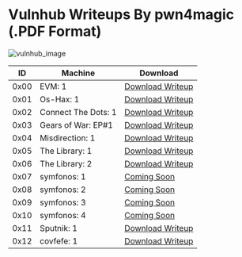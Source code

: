 # Vulnhub Writeups By pwn4magic (.PDF Format)

![vulnhub_image](https://miro.medium.com/max/790/1*3cWQAzxwQovMO3E6bR3xQA.png)

ID | Machine | Download
---- | ---- | ----
0x00 | EVM: 1 | [Download Writeup](#)
0x01 | Os-Hax: 1 | [Download Writeup](#)
0x02 | Connect The Dots: 1 | [Download Writeup](#)
0x03 | Gears of War: EP#1 | [Download Writeup](#)
0x04 | Misdirection: 1 | [Download Writeup](#)
0x05 | The Library: 1 | [Download Writeup](#)
0x06 | The Library: 2 | [Download Writeup](#)
0x07 | symfonos: 1 | [Coming Soon](#)
0x08 | symfonos: 2 | [Coming Soon](#)
0x09 | symfonos: 3 | [Coming Soon](#)
0x10 | symfonos: 4 | [Coming Soon](#)
0x11 | Sputnik: 1 | [Download Writeup](#)
0x12 | covfefe: 1 | [Download Writeup](#)
